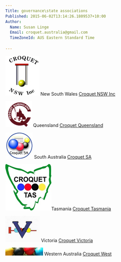 ```yaml
---
Title: governance\state associations
Published: 2015-06-02T13:14:26.1809537+10:00
Author:
  Name: Susan Linge
  Email: croquet.australia@gmail.com
  TimeZoneId: AUS Eastern Standard Time

---
```

<img src= "/nswlogo.jpg" alt= "CNSW logo"/> New South Wales [Croquet NSW Inc](http://www.croquet-nsw.org/contact.html)

<img src= "/caq-logo3.png" alt= "CAQ logo"/> Queensland [Croquet Queensland](http://croquetqld.org/672-2/)

<img src= "/croquetsa-round3.jpg" alt= "SACA logo"/> South Australia [Croquet SA](http://www.croquetsa.com.au/?page_id=3238)

<img src= "/Tasmania4.jpg" alt= "Croquet Tasmania logo"/>Tasmania [Croquet Tasmania](http://croquettas.com/wp-content/uploads/TCDoc-Office-Bearers.pdf)

<img src= "/croquet-victoria3.png" alt= "Croquet Victoria logo"/>   Victoria [Croquet Victoria](http://www.croquetvic.asn.au/officers.php)

<img src= "/wa-logo3.jpg" alt= "Croquet West logo"/>    Western Australia [Croquet West](http://www.croquetwest.org.au/?page_id=16)